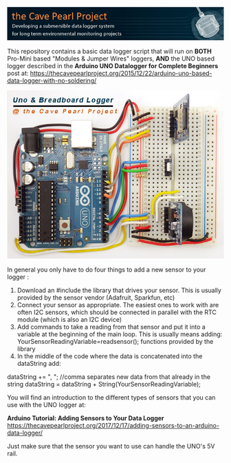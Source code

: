 <img src="https://github.com/EKMallon/The_Cave_Pearl_Project_CURRENT_codebuilds/blob/master/images/CavePearlProjectBanner_130x850px.jpg">

This repository contains a basic data logger script that will run on **BOTH** Pro-Mini based "Modules &amp; Jumper Wires" loggers, **AND** the UNO based logger described in the **Arduino UNO Datalogger for Complete Beginners** post at:
https://thecavepearlproject.org/2015/12/22/arduino-uno-based-data-logger-with-no-soldering/

<img src="https://github.com/EKMallon/The_Cave_Pearl_Project_CURRENT_codebuilds/blob/master/images/UNObreadboard_600pix.jpg">


In general you only have to do four things to add a new sensor to your logger :

1) Download an #include the library that drives your sensor. This is usually provided by the sensor vendor (Adafruit, Sparkfun, etc) 
2) Connect your sensor as appropriate. The easiest ones to work with are often I2C sensors, which should be connected in parallel with the RTC module (which is also an I2C device)
3) Add commands to take a reading from that sensor and put it into a variable at the beginning of the main loop. This is usually means adding:   YourSensorReadingVariable=readsensor();   functions provided by the library
4) In the middle of the code where the data is concatenated into the dataString add:

dataString += ", "; //comma separates new data from that already in the string
dataString = dataString + String(YourSensorReadingVariable);

You will find an introduction to the different types of sensors that you can use with the UNO logger at:

**Arduino Tutorial: Adding Sensors to Your Data Logger**
https://thecavepearlproject.org/2017/12/17/adding-sensors-to-an-arduino-data-logger/

Just make sure that the sensor you want to use can handle the UNO's 5V rail.
